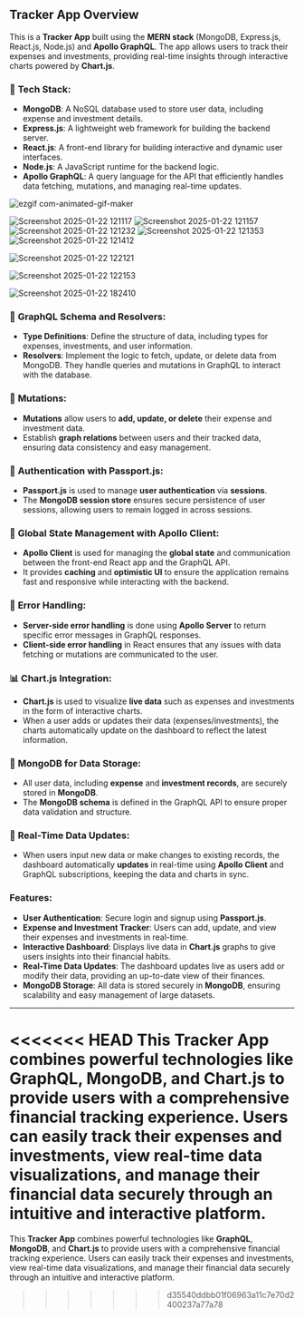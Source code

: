 ## Tracker App Overview

This is a **Tracker App** built using the **MERN stack** (MongoDB, Express.js, React.js, Node.js) and **Apollo GraphQL**. The app allows users to track their expenses and investments, providing real-time insights through interactive charts powered by **Chart.js**.

### 🌟 **Tech Stack:**
- **MongoDB**: A NoSQL database used to store user data, including expense and investment details.
- **Express.js**: A lightweight web framework for building the backend server.
- **React.js**: A front-end library for building interactive and dynamic user interfaces.
- **Node.js**: A JavaScript runtime for the backend logic.
- **Apollo GraphQL**: A query language for the API that efficiently handles data fetching, mutations, and managing real-time updates.

![ezgif com-animated-gif-maker](https://github.com/user-attachments/assets/a495cb03-3112-4ad2-991b-de140ffd42a9)


 ![Screenshot 2025-01-22 121117](https://github.com/user-attachments/assets/de693751-e414-4189-b0a0-5ef94a59dd53)
![Screenshot 2025-01-22 121157](https://github.com/user-attachments/assets/7a4de158-0015-4d3c-b84b-8eb1eccf5d68)
![Screenshot 2025-01-22 121232](https://github.com/user-attachments/assets/4b70c759-6e8c-431a-be3e-2d3b50014165)
![Screenshot 2025-01-22 121353](https://github.com/user-attachments/assets/dd1a78e1-8cf6-4b8e-bf3f-0bc56ab06ed3)
![Screenshot 2025-01-22 121412](https://github.com/user-attachments/assets/0ee96ae6-5375-449e-a601-1d0c1b4ca39e)

![Screenshot 2025-01-22 122121](https://github.com/user-attachments/assets/af298063-4d60-42af-bbfd-089801328a09)


![Screenshot 2025-01-22 122153](https://github.com/user-attachments/assets/54ca4d25-50ca-4414-91c4-5c33ce71a111)


![Screenshot 2025-01-22 182410](https://github.com/user-attachments/assets/69941bc9-7b7f-4127-a839-db5b73fcbbed)




### 📝 **GraphQL Schema and Resolvers**:
- **Type Definitions**: Define the structure of data, including types for expenses, investments, and user information.
- **Resolvers**: Implement the logic to fetch, update, or delete data from MongoDB. They handle queries and mutations in GraphQL to interact with the database.

### 🔄 **Mutations**:
- **Mutations** allow users to **add, update, or delete** their expense and investment data.
- Establish **graph relations** between users and their tracked data, ensuring data consistency and easy management.

### 🎃 **Authentication with Passport.js**:
- **Passport.js** is used to manage **user authentication** via **sessions**.
- The **MongoDB session store** ensures secure persistence of user sessions, allowing users to remain logged in across sessions.

### 🚀 **Global State Management with Apollo Client**:
- **Apollo Client** is used for managing the **global state** and communication between the front-end React app and the GraphQL API.
- It provides **caching** and **optimistic UI** to ensure the application remains fast and responsive while interacting with the backend.

### 🐞 **Error Handling**:
- **Server-side error handling** is done using **Apollo Server** to return specific error messages in GraphQL responses.
- **Client-side error handling** in React ensures that any issues with data fetching or mutations are communicated to the user.

### 📊 **Chart.js Integration**:
- **Chart.js** is used to visualize **live data** such as expenses and investments in the form of interactive charts.
- When a user adds or updates their data (expenses/investments), the charts automatically update on the dashboard to reflect the latest information.

### 💾 **MongoDB for Data Storage**:
- All user data, including **expense** and **investment records**, are securely stored in **MongoDB**.
- The **MongoDB schema** is defined in the GraphQL API to ensure proper data validation and structure.

### 🔄 **Real-Time Data Updates**:
- When users input new data or make changes to existing records, the dashboard automatically **updates** in real-time using **Apollo Client** and GraphQL subscriptions, keeping the data and charts in sync.

### **Features**:
- **User Authentication**: Secure login and signup using **Passport.js**.
- **Expense and Investment Tracker**: Users can add, update, and view their expenses and investments in real-time.
- **Interactive Dashboard**: Displays live data in **Chart.js** graphs to give users insights into their financial habits.
- **Real-Time Data Updates**: The dashboard updates live as users add or modify their data, providing an up-to-date view of their finances.
- **MongoDB Storage**: All data is stored securely in **MongoDB**, ensuring scalability and easy management of large datasets.

---

<<<<<<< HEAD
This **Tracker App** combines powerful technologies like **GraphQL**, **MongoDB**, and **Chart.js** to provide users with a comprehensive financial tracking experience. Users can easily track their expenses and investments, view real-time data visualizations, and manage their financial data securely through an intuitive and interactive platform.
=======
This **Tracker App** combines powerful technologies like **GraphQL**, **MongoDB**, and **Chart.js** to provide users with a comprehensive financial tracking experience. Users can easily track their expenses and investments, view real-time data visualizations, and manage their financial data securely through an intuitive and interactive platform.
>>>>>>> d35540ddbb01f06963a11c7e70d2400237a77a78
